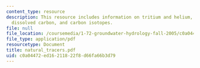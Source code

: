 ```yaml
---
content_type: resource
description: This resource includes information on tritium and helium, carbon isotopes,
  dissolved carbon, and carbon isotopes.
file: null
file_location: /coursemedia/1-72-groundwater-hydrology-fall-2005/c0a04472ed16211822f8d66fa66b3d79_natural_tracers.pdf
file_type: application/pdf
resourcetype: Document
title: natural_tracers.pdf
uid: c0a04472-ed16-2118-22f8-d66fa66b3d79
---
```

